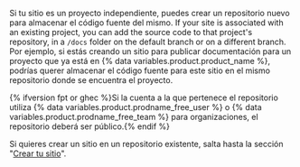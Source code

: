 Si tu sitio es un proyecto independiente, puedes crear un repositorio nuevo para almacenar el código fuente del mismo. If your site is associated with an existing project, you can add the source code to that project's repository, in a `/docs` folder on the default branch or on a different branch. Por ejemplo, si estás creando un sitio para publicar documentación para un proyecto que ya está en {% data variables.product.product_name %}, podrías querer almacenar el código fuente para este sitio en el mismo repositorio donde se encuentra el proyecto.

{% ifversion fpt or ghec %}Si la cuenta a la que pertenece el repositorio utiliza {% data variables.product.prodname_free_user %} o {% data variables.product.prodname_free_team %} para organizaciones, el repositorio deberá ser público.{% endif %}

Si quieres crear un sitio en un repositorio existente, salta hasta la sección "[Crear tu sitio](#creating-your-site)".
